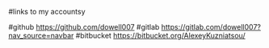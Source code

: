 #links to my accountsy 

#github
https://github.com/dowell007
#gitlab
https://gitlab.com/dowell007?nav_source=navbar
#bitbucket
https://bitbucket.org/AlexeyKuzniatsou/
